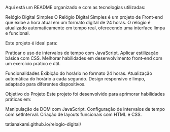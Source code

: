             
Aqui está um README organizado e com as tecnologias utilizadas:

Relógio Digital Simples
O Relógio Digital Simples é um projeto de Front-end que exibe a hora atual em um formato digital de 24 horas. O relógio é atualizado automaticamente em tempo real, oferecendo uma interface limpa e funcional.

Este projeto é ideal para:

Praticar o uso de intervalos de tempo com JavaScript.
Aplicar estilização básica com CSS.
Melhorar habilidades em desenvolvimento front-end com um exercício prático e útil.

Funcionalidades
Exibição do horário no formato 24 horas.
Atualização automática do horário a cada segundo.
Design responsivo e limpo, adaptado para diferentes dispositivos.


Objetivo do Projeto
Este projeto foi desenvolvido para aprimorar habilidades práticas em:

Manipulação de DOM com JavaScript.
Configuração de intervalos de tempo com setInterval.
Criação de layouts funcionais com HTML e CSS.

tatianakami.github.io/relogio-digital/


